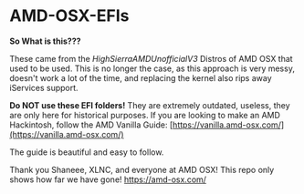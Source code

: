 # AMD-OSX-EFIs
 
**So What is this???**

These came from the *HighSierraAMDUnofficialV3* Distros of AMD OSX that used to be used. This is no longer the case, as this approach is very messy, doesn't work a lot of the time, and replacing the kernel also rips away iServices support.

**Do NOT use these EFI folders!** They are extremely outdated, useless, they are only here for historical purposes.
If you are looking to make an AMD Hackintosh, follow the AMD Vanilla Guide: 
[https://vanilla.amd-osx.com/](https://vanilla.amd-osx.com/)

The guide is beautiful and easy to follow.

Thank you Shaneee, XLNC, and everyone at AMD OSX! This repo only shows how far we have gone! https://amd-osx.com/
